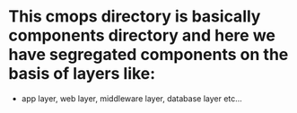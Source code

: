 # This cmops directory is basically components directory and here we have segregated components on the basis of layers like:
- app layer, web layer, middleware layer, database layer etc...

